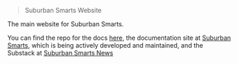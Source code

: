 > Suburban Smarts Website

The main website for Suburban Smarts.

You can find the repo for the docs [here](https://github.com/twhite96/SuburbanSmarts), the documentation site at [Suburban Smarts](https://docs.suburbansmarts.org/), which is being actively developed and maintained, and the Substack at [Suburban Smarts News](https://news.suburbansmarts.org/)

